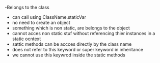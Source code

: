 -Belongs to the class 
- can call using ClassName.staticVar
- no need to create an object
- something which is non static, are belongs to the object
- cannot acces non static stuf without referencing thier instances in a static ocntext
-  sattic methods can be accces directly by the class name 
-  does not refer to this keyword or super keyword in inheritance
- we cannot use this keywrod inside the static methods
